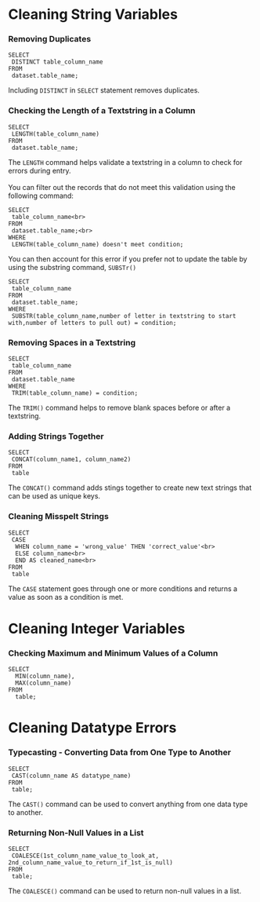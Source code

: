 # Cleaning String Variables

### Removing Duplicates
```
SELECT
 DISTINCT table_column_name
FROM
 dataset.table_name;
 ```
Including `DISTINCT` in `SELECT` statement removes duplicates.

### Checking the Length of a Textstring in a Column
```
SELECT
 LENGTH(table_column_name)
FROM
 dataset.table_name;
```
The `LENGTH` command helps validate a textstring in a column to check for errors during entry.<br><br>
You can filter out the records that do not meet this validation using the following command:
```
SELECT
 table_column_name<br>
FROM
 dataset.table_name;<br>
WHERE
 LENGTH(table_column_name) doesn't meet condition;
```
You can then account for this error if you prefer not to update the table by using the substring command, `SUBSTr()`<br>
```
SELECT
 table_column_name
FROM
 dataset.table_name;
WHERE
 SUBSTR(table_column_name,number of letter in textstring to start with,number of letters to pull out) = condition;
``` 
### Removing Spaces in a Textstring
```
SELECT
 table_column_name
FROM
 dataset.table_name
WHERE
 TRIM(table_column_name) = condition;
```
The `TRIM()` command helps to remove blank spaces before or after a textstring.

### Adding Strings Together
```
SELECT
 CONCAT(column_name1, column_name2)
FROM
 table
```
The `CONCAT()` command adds stings together to create new text strings that can be used as unique keys.

### Cleaning Misspelt Strings
```
SELECT
 CASE
  WHEN column_name = 'wrong_value' THEN 'correct_value'<br>
  ELSE column_name<br>
  END AS cleaned_name<br>
FROM
 table
```
The `CASE` statement goes through one or more conditions and returns a value as soon as a condition is met.


# Cleaning Integer Variables

### Checking Maximum and Minimum Values of a Column
```
SELECT
  MIN(column_name),
  MAX(column_name)
FROM
  table;
```

# Cleaning Datatype Errors

### Typecasting - Converting Data from One Type to Another
```
SELECT
 CAST(column_name AS datatype_name)
FROM
 table;
```
The `CAST()` command can be used to convert anything from one data type to another.

### Returning Non-Null Values in a List
```
SELECT
 COALESCE(1st_column_name_value_to_look_at, 2nd_column_name_value_to_return_if_1st_is_null)
FROM
 table;
```
The `COALESCE()` command can be used to return non-null values in a list.
